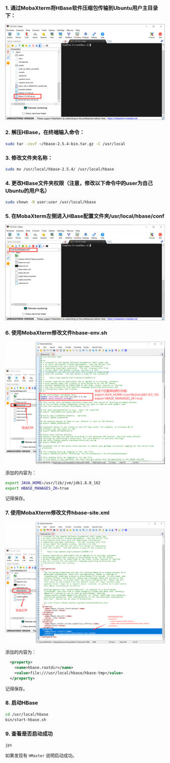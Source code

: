 ### 1. 通过MobaXterm将HBase软件压缩包传输到Ubuntu用户主目录下：
![Alt text](img/%E4%B8%8A%E4%BC%A0HBase%E5%88%B0Ubuntu%E7%94%A8%E6%88%B7%E4%B8%BB%E7%9B%AE%E5%BD%95.png)

### 2. 解压HBase，在终端输入命令：
```bash
sudo tar -zxvf ~/hbase-2.5.4-bin.tar.gz -C /usr/local
```

### 3. 修改文件夹名称：
```bash
sudo mv /usr/local/hbase-2.5.4/ /usr/local/hbase
```

### 4. 更改HBase文件夹权限（注意，修改以下命令中的user为自己Ubuntu的用户名）
```bash
sudo chown -R user:user /usr/local/hbase
```

### 5. 在MobaXterm左侧进入HBase配置文件夹/usr/local/hbase/conf
![Alt text](img/%E5%9C%A8MobaXterm%E4%B8%AD%E8%BF%9B%E5%85%A5HBase%E9%85%8D%E7%BD%AE%E6%96%87%E4%BB%B6%E5%A4%B9.png)

### 6. 使用MobaXterm修改文件hbase-env.sh
![Alt text](img/%E9%85%8D%E7%BD%AEhbase-env.sh%E6%96%87%E4%BB%B6.png)

添加的内容为：
```bash
export JAVA_HOME=/usr/lib/jvm/jdk1.8.0_162
export HBASE_MANAGES_ZK=true 
```
记得保存。

### 7. 使用MobaXterm修改文件hbase-site.xml
![Alt text](img/%E9%85%8D%E7%BD%AEhbase-site.xml%E6%96%87%E4%BB%B6.png)

添加的内容为：
```xml
  <property>
    <name>hbase.rootdir</name>
    <value>file:///usr/local/hbase/hbase-tmp</value>
  </property>
```
记得保存。

### 8. 启动HBase
```bash
cd /usr/local/hbase
bin/start-hbase.sh
```

### 9. 查看是否启动成功
```bash
jps
```
如果发现有 `HMaster` 说明启动成功。
